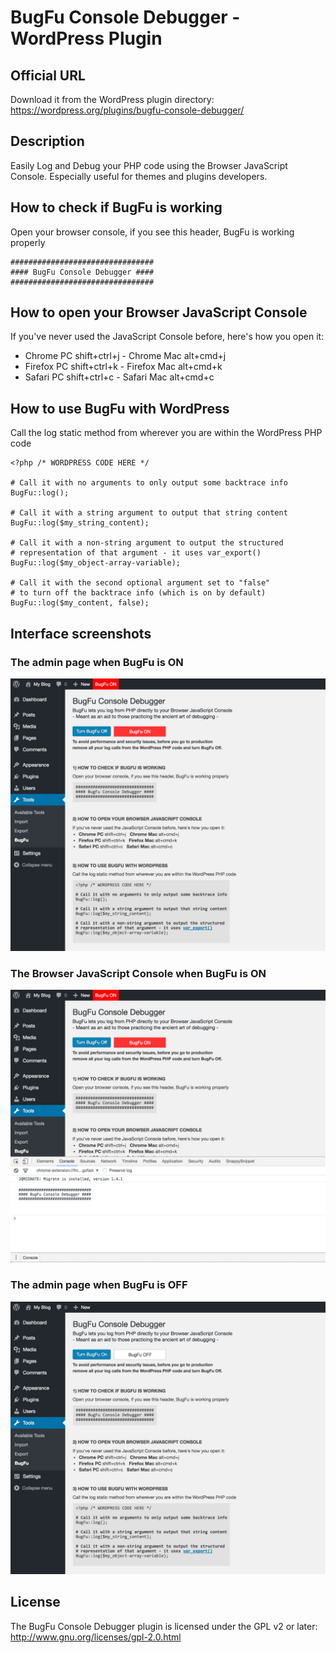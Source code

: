 # BugFu Console Debugger - WordPress Plugin

## Official URL
Download it from the WordPress plugin directory:  
https://wordpress.org/plugins/bugfu-console-debugger/

## Description
Easily Log and Debug your PHP code using the Browser JavaScript Console. Especially useful for themes and plugins developers.

## How to check if BugFu is working
Open your browser console, if you see this header, BugFu is working properly
```
################################
#### BugFu Console Debugger ####
################################
```

## How to open your Browser JavaScript Console
If you've never used the JavaScript Console before, here's how you open it:
* Chrome PC shift+ctrl+j - Chrome Mac alt+cmd+j
* Firefox PC shift+ctrl+k - Firefox Mac alt+cmd+k
* Safari PC shift+ctrl+c - Safari Mac alt+cmd+c

## How to use BugFu with WordPress
Call the log static method from wherever you are within the WordPress PHP code
```
<?php /* WORDPRESS CODE HERE */

# Call it with no arguments to only output some backtrace info
BugFu::log();

# Call it with a string argument to output that string content
BugFu::log($my_string_content);

# Call it with a non-string argument to output the structured
# representation of that argument - it uses var_export() 
BugFu::log($my_object-array-variable);

# Call it with the second optional argument set to "false"
# to turn off the backtrace info (which is on by default) 
BugFu::log($my_content, false);
```

## Interface screenshots

### The admin page when BugFu is ON  
![The admin page when BugFu is ON](screenshot-1.jpg)

### The Browser JavaScript Console when BugFu is ON  
![The Browser JavaScript Console when BugFu is ON](screenshot-2.jpg)

### The admin page when BugFu is OFF  
![The admin page when BugFu is OFF](screenshot-3.jpg)


## License
The BugFu Console Debugger plugin is licensed under the GPL v2 or later:  
http://www.gnu.org/licenses/gpl-2.0.html

